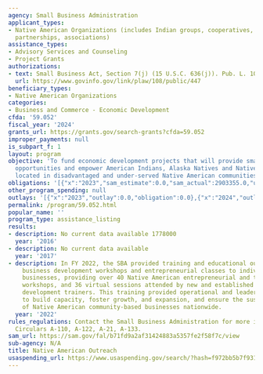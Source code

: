 ```yaml
---
agency: Small Business Administration
applicant_types:
- Native American Organizations (includes Indian groups, cooperatives, corporations,
  partnerships, associations)
assistance_types:
- Advisory Services and Counseling
- Project Grants
authorizations:
- text: Small Business Act, Section 7(j) (15 U.S.C. 636(j)). Pub. L. 108, 447.
  url: https://www.govinfo.gov/link/plaw/108/public/447
beneficiary_types:
- Native American Organizations
categories:
- Business and Commerce - Economic Development
cfda: '59.052'
fiscal_year: '2024'
grants_url: https://grants.gov/search-grants?cfda=59.052
improper_payments: null
is_subpart_f: 1
layout: program
objective: 'To fund economic development projects that will provide small business
  opportunities and empower American Indians, Alaska Natives and Native Hawaiian entrepreneurs
  located in disadvantaged and under-served Native American communities nationwide.  '
obligations: '[{"x":"2023","sam_estimate":0.0,"sam_actual":2903355.0,"usa_spending_actual":0.0},{"x":"2024","sam_estimate":0.0,"sam_actual":4351876.0,"usa_spending_actual":0.0},{"x":"2025","sam_estimate":0.0,"sam_actual":4000000.0,"usa_spending_actual":0.0}]'
other_program_spending: null
outlays: '[{"x":"2023","outlay":0.0,"obligation":0.0},{"x":"2024","outlay":0.0,"obligation":0.0},{"x":"2025","outlay":0.0,"obligation":0.0}]'
permalink: /program/59.052.html
popular_name: ''
program_type: assistance_listing
results:
- description: No current data available 1778000
  year: '2016'
- description: No current data available
  year: '2017'
- description: In FY 2022, the SBA provided training and educational outreach through
    business development workshops and entrepreneurial classes to individual and tribal-owned
    businesses, providing over 40 Native American entrepreneurial and technical assistance
    workshops, and 36 virtual sessions attended by new and established firms and business
    development trainers. This training provided operational and leadership strategies
    to build capacity, foster growth, and expansion, and ensure the sustainability
    of Native American community-based businesses nationwide.
  year: '2022'
rules_regulations: Contact the Small Business Administration for more information.  OMB
  Circulars A-110, A-122, A-21, A-133.
sam_url: https://sam.gov/fal/b71fd9a2af31424883a5357fe2f58f7c/view
sub-agency: N/A
title: Native American Outreach
usaspending_url: https://www.usaspending.gov/search/?hash=f972bb5b7f9314fc345cae5ae74b9d28
---
```

